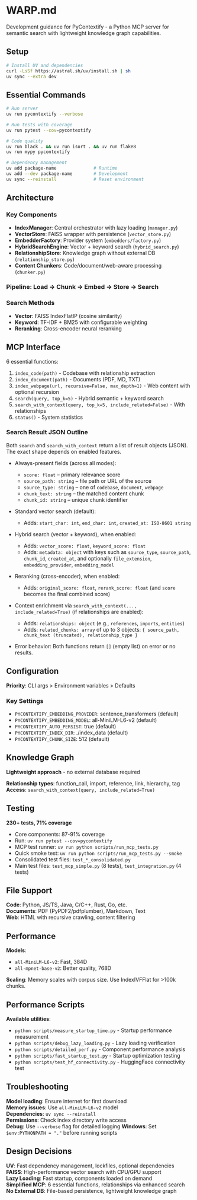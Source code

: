# WARP.md

Development guidance for PyContextify - a Python MCP server for semantic search with lightweight knowledge graph capabilities.

## Setup

```bash
# Install UV and dependencies
curl -LsSf https://astral.sh/uv/install.sh | sh
uv sync --extra dev
```

## Essential Commands

```bash
# Run server
uv run pycontextify --verbose

# Run tests with coverage
uv run pytest --cov=pycontextify

# Code quality
uv run black . && uv run isort . && uv run flake8
uv run mypy pycontextify

# Dependency management
uv add package-name              # Runtime
uv add --dev package-name        # Development
uv sync --reinstall              # Reset environment
```

## Architecture

### Key Components
- **IndexManager**: Central orchestrator with lazy loading (`manager.py`)
- **VectorStore**: FAISS wrapper with persistence (`vector_store.py`)
- **EmbedderFactory**: Provider system (`embedders/factory.py`)
- **HybridSearchEngine**: Vector + keyword search (`hybrid_search.py`)
- **RelationshipStore**: Knowledge graph without external DB (`relationship_store.py`)
- **Content Chunkers**: Code/document/web-aware processing (`chunker.py`)

### Pipeline: Load → Chunk → Embed → Store → Search

### Search Methods
- **Vector**: FAISS IndexFlatIP (cosine similarity)
- **Keyword**: TF-IDF + BM25 with configurable weighting
- **Reranking**: Cross-encoder neural reranking

## MCP Interface

6 essential functions:
1. `index_code(path)` - Codebase with relationship extraction
2. `index_document(path)` - Documents (PDF, MD, TXT)
3. `index_webpage(url, recursive=False, max_depth=1)` - Web content with optional recursion
4. `search(query, top_k=5)` - Hybrid semantic + keyword search
5. `search_with_context(query, top_k=5, include_related=False)` - With relationships
6. `status()` - System statistics

### Search Result JSON Outline

Both `search` and `search_with_context` return a list of result objects (JSON). The exact shape depends on enabled features.

- Always-present fields (across all modes):
  - `score: float` – primary relevance score
  - `source_path: string` – file path or URL of the source
  - `source_type: string` – one of `codebase`, `document`, `webpage`
  - `chunk_text: string` – the matched content chunk
  - `chunk_id: string` – unique chunk identifier

- Standard vector search (default):
  - Adds: `start_char: int`, `end_char: int`, `created_at: ISO-8601 string`

- Hybrid search (vector + keyword), when enabled:
  - Adds: `vector_score: float`, `keyword_score: float`
  - Adds: `metadata: object` with keys such as `source_type`, `source_path`, `chunk_id`, `created_at`, and optionally `file_extension`, `embedding_provider`, `embedding_model`

- Reranking (cross-encoder), when enabled:
  - Adds: `original_score: float`, `rerank_score: float` (and `score` becomes the final combined score)

- Context enrichment via `search_with_context(..., include_related=True)` (if relationships are enabled):
  - Adds: `relationships: object` (e.g., `references`, `imports`, `entities`)
  - Adds: `related_chunks: array` of up to 3 objects: `{ source_path, chunk_text (truncated), relationship_type }`

- Error behavior: Both functions return `[]` (empty list) on error or no results.

## Configuration

**Priority**: CLI args > Environment variables > Defaults

### Key Settings
- `PYCONTEXTIFY_EMBEDDING_PROVIDER`: sentence_transformers (default)
- `PYCONTEXTIFY_EMBEDDING_MODEL`: all-MiniLM-L6-v2 (default)
- `PYCONTEXTIFY_AUTO_PERSIST`: true (default)
- `PYCONTEXTIFY_INDEX_DIR`: ./index_data (default)
- `PYCONTEXTIFY_CHUNK_SIZE`: 512 (default)

## Knowledge Graph

**Lightweight approach** - no external database required

**Relationship types**: function_call, import, reference, link, hierarchy, tag  
**Access**: `search_with_context(query, include_related=True)`

## Testing

**230+ tests, 71% coverage**
- Core components: 87-91% coverage
- Run: `uv run pytest --cov=pycontextify`
- MCP test runner: `uv run python scripts/run_mcp_tests.py`
- Quick smoke test: `uv run python scripts/run_mcp_tests.py --smoke`
- Consolidated test files: `test_*_consolidated.py`
- Main test files: `test_mcp_simple.py` (8 tests), `test_integration.py` (4 tests)

## File Support

**Code**: Python, JS/TS, Java, C/C++, Rust, Go, etc.  
**Documents**: PDF (PyPDF2/pdfplumber), Markdown, Text  
**Web**: HTML with recursive crawling, content filtering

## Performance

**Models**:
- `all-MiniLM-L6-v2`: Fast, 384D
- `all-mpnet-base-v2`: Better quality, 768D

**Scaling**: Memory scales with corpus size. Use IndexIVFFlat for >100k chunks.

## Performance Scripts

**Available utilities**:
- `python scripts/measure_startup_time.py` - Startup performance measurement
- `python scripts/debug_lazy_loading.py` - Lazy loading verification  
- `python scripts/detailed_perf.py` - Component performance analysis
- `python scripts/fast_startup_test.py` - Startup optimization testing
- `python scripts/test_hf_connectivity.py` - HuggingFace connectivity test

## Troubleshooting

**Model loading**: Ensure internet for first download  
**Memory issues**: Use `all-MiniLM-L6-v2` model  
**Dependencies**: `uv sync --reinstall`  
**Permissions**: Check index directory write access  
**Debug**: Use `--verbose` flag for detailed logging
**Windows**: Set `$env:PYTHONPATH = "."` before running scripts

## Design Decisions

**UV**: Fast dependency management, lockfiles, optional dependencies  
**FAISS**: High-performance vector search with CPU/GPU support  
**Lazy Loading**: Fast startup, components loaded on demand  
**Simplified MCP**: 6 essential functions, relationships via enhanced search  
**No External DB**: File-based persistence, lightweight knowledge graph
